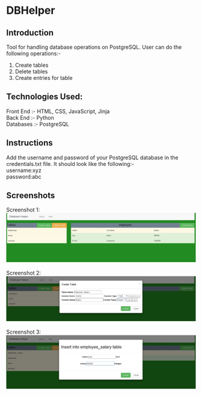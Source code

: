 # DBHelper<br/>
## Introduction
Tool for handling database operations on PostgreSQL. User can do the following operations:-<br/>
1. Create tables
2. Delete tables
3. Create entries for table

## Technologies Used:
Front End :- HTML, CSS, JavaScript, Jinja <br/>
Back End  :- Python<br/>
Databases :- PostgreSQL<br/>

## Instructions
Add the username and password of your PostgreSQL database in the credentials.txt file. It should look like the following:-<br/>
username:xyz<br/>
password:abc

## Screenshots
Screenshot 1:
![alt text](/screenshot1.jpg)<br/><br/>
Screenshot 2:
![alt text](/screenshot2.jpg)<br/><br/>
Screenshot 3:
![alt text](/screenshot3.jpg)
